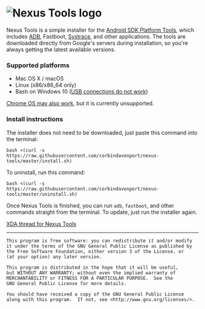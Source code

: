 ![Nexus Tools logo](https://i.imgur.com/2l38Zqb.png)
================

Nexus Tools is a simple installer for the [Android SDK Platform Tools](https://developer.android.com/studio/releases/platform-tools), which includes [ADB](https://developer.android.com/studio/command-line/adb.html), Fastboot, [Systrace](https://developer.android.com/studio/profile/systrace-commandline.html), and other applications. The tools are downloaded directly from Google's servers during installation, so you're always getting the latest available versions.

### Supported platforms

* Mac OS X / macOS
* Linux (x86/x86_64 only)
* Bash on Windows 10 ([USB connections do not work](https://github.com/Microsoft/WSL/issues/2195))

[Chrome OS may also work](https://github.com/corbindavenport/nexus-tools/wiki/Chrome-OS-Help), but it is currently unsupported.

### Install instructions

The installer does not need to be downloaded, just paste this command into the terminal:
```
bash <(curl -s https://raw.githubusercontent.com/corbindavenport/nexus-tools/master/install.sh)
```
To uninstall, run this command:
```
bash <(curl -s https://raw.githubusercontent.com/corbindavenport/nexus-tools/master/uninstall.sh)
```

Once Nexus Tools is finished, you can run `adb`, `fastboot`, and other commands straight from the terminal. To update, just run the installer again.

[XDA thread for Nexus Tools](http://forum.xda-developers.com/general/general/tool-nexus-tools-2-8-featured-xda-t3258661)

---------------------------------------

    This program is free software: you can redistribute it and/or modify
    it under the terms of the GNU General Public License as published by
    the Free Software Foundation, either version 3 of the License, or
    (at your option) any later version.

    This program is distributed in the hope that it will be useful,
    but WITHOUT ANY WARRANTY; without even the implied warranty of
    MERCHANTABILITY or FITNESS FOR A PARTICULAR PURPOSE.  See the
    GNU General Public License for more details.

    You should have received a copy of the GNU General Public License
    along with this program.  If not, see <http://www.gnu.org/licenses/>.
